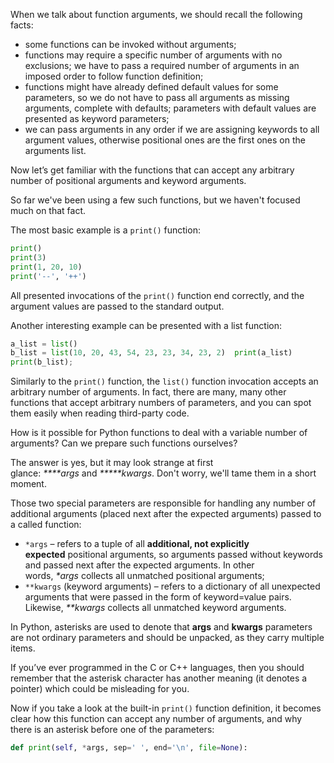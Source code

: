 When we talk about function arguments, we should recall the following facts:

- some functions can be invoked without arguments;
- functions may require a specific number of arguments with no exclusions; we have to pass a required number of arguments in an imposed order to follow function definition;
- functions might have already defined default values for some parameters, so we do not have to pass all arguments as missing arguments, complete with defaults; parameters with default values are presented as keyword parameters;
- we can pass arguments in any order if we are assigning keywords to all argument values, otherwise positional ones are the first ones on the arguments list.

Now let’s get familiar with the functions that can accept any arbitrary number of positional arguments and keyword arguments.

So far we've been using a few such functions, but we haven't focused much on that fact.

The most basic example is a `print()` function:

```python
print()
print(3)
print(1, 20, 10)
print('--', '++')
```
  
All presented invocations of the `print()` function end correctly, and the argument values are passed to the standard output.

Another interesting example can be presented with a list function:

```python
a_list = list()
b_list = list(10, 20, 43, 54, 23, 23, 34, 23, 2)  print(a_list)
print(b_list);       
```

Similarly to the `print()` function, the `list()` function invocation accepts an arbitrary number of arguments. In fact, there are many, many other functions that accept arbitrary numbers of parameters, and you can spot them easily when reading third-party code.

How is it possible for Python functions to deal with a variable number of arguments? Can we prepare such functions ourselves?

The answer is yes, but it may look strange at first glance: _****args_ and _*****kwargs_. Don't worry, we'll tame them in a short moment.


Those two special parameters are responsible for handling any number of additional arguments (placed next after the expected arguments) passed to a called function:

- `*args` – refers to a tuple of all **additional, not explicitly expected** positional arguments, so arguments passed without keywords and passed next after the expected arguments. In other words, _*args_ collects all unmatched positional arguments;
- `**kwargs` (keyword arguments) – refers to a dictionary of all unexpected arguments that were passed in the form of keyword=value pairs. Likewise, _**kwargs_ collects all unmatched keyword arguments.

In Python, asterisks are used to denote that **args** and **kwargs** parameters are not ordinary parameters and should be unpacked, as they carry multiple items.

If you’ve ever programmed in the C or C++ languages, then you should remember that the asterisk character has another meaning (it denotes a pointer) which could be misleading for you.

Now if you take a look at the built-in `print()` function definition, it becomes clear how this function can accept any number of arguments, and why there is an asterisk before one of the parameters:

```python
def print(self, *args, sep=' ', end='\n', file=None):
```